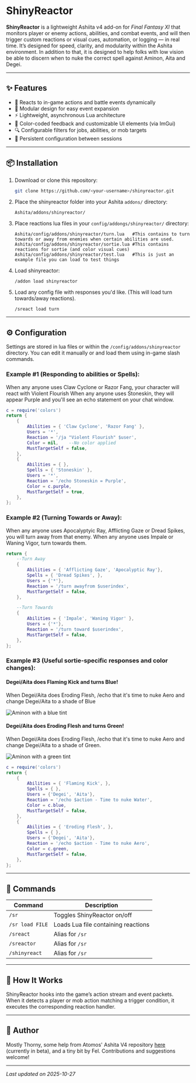 # ShinyReactor

**ShinyReactor** is a lightweight Ashiita v4 add-on for *Final Fantasy XI* that monitors player or enemy actions, abilities, and combat events, and will then trigger custom reactions or visual cues, automation, or logging — in real time. It’s designed for speed, clarity, and modularity within the Ashita environment. In addition to that, it is designed to help folks with low vision be able to discern when to nuke the correct spell against Aminon, Aita and Degei.

---

## ✨ Features

- 🔁 Reacts to in-game actions and battle events dynamically  
- 🧩 Modular design for easy event expansion  
- ⚡ Lightweight, asynchronous Lua architecture  
- 🎨 Color-coded feedback and customizable UI elements (via ImGui)  
- 🔍 Configurable filters for jobs, abilities, or mob targets  
- 💾 Persistent configuration between sessions  

---

## 📦 Installation

1. Download or clone this repository:
   ```bash
   git clone https://github.com/<your-username>/shinyreactor.git
   ```
2. Place the shinyreactor folder into your Ashita `addons/` directory:
   ```
   Ashita/addons/shinyreactor/
   ```
3. Place reactions lua files in your `config/addongs/shinyreactor/` directory:
   ```
   Ashita/config/addons/shinyreactor/turn.lua	#This contains to turn towards or away from enemies when certain abilities are used.
   Ashita/config/addons/shinyreactor/sortie.lua	#This contains reactions for sortie (and color visual cues)
   Ashita/config/addons/shinyreactor/test.lua	#This is just an example file you can load to test things
   ```
4. Load shinyreactor:
   ```
   /addon load shinyreactor
   ```
5. Load any config file with responses you'd like. (This will load turn towards/away reactions).
   ```
   /sreact load turn
   ```

---

## ⚙️ Configuration

Settings are stored in lua files or within the `/config/addons/shinyreactor` directory.  You can edit it manually or and load them using in-game slash commands.

### Example #1 (Responding to abilities or Spells):
When any anyone uses Claw Cyclone or Razor Fang, your character will react with  Violent Flourish
When any anyone uses Stoneskin, they will appear Purple and you'll see an echo statement on your chat window. 
```lua
c = require('colors')
return {
    {
        Abilities = { 'Claw Cyclone', 'Razor Fang' },
        Users = '*',
        Reaction = '/ja "Violent Flourish" $user',
		Color = nil,	--No color applied
        MustTargetSelf = false,
    },
    {
        Abilities = { },
        Spells = { 'Stoneskin' },
        Users = '*',
        Reaction = '/echo Stoneskin = Purple',
		Color = c.purple,
        MustTargetSelf = true,
    },
};
```

### Example #2 (Turning Towards or Away):
When any anyone uses Apocalyptyic Ray, Afflicting Gaze or Dread Spikes, you will turn away from that enemy.
When any anyone uses Impale or Waning Vigor, turn towards them.
```lua
return {
	--Turn Away
    {
        Abilities = { 'Afflicting Gaze', 'Apocalyptic Ray'},
        Spells = { 'Dread Spikes', },
        Users = {'*'},
        Reaction = '/turn awayfrom $userindex',
        MustTargetSelf = false,
    },

	--Turn Towards
    {
        Abilities = { 'Impale', 'Waning Vigor' },
        Users = {'*'},
        Reaction = '/turn toward $userindex',
        MustTargetSelf = false,
    },
};
```

### Example #3 (Useful sortie-specific responses and color changes):

#### Degei/Aita does Flaming Kick and turns Blue!
When Degei/Aita does Eroding Flesh, /echo that it's time to nuke Aero and change Degei/Aita to a shade of Blue

![Aminon with a blue tint](images/shinyreactor01.png)

#### Degei/Aita does Eroding Flesh and turns Green!
When Degei/Aita does Eroding Flesh, /echo that it's time to nuke Aero and change Degei/Aita to a shade of Green.

![Aminon with a green tint](images/shinyreactor02.png)

```lua
c = require('colors')
return {
    {
        Abilities = { 'Flaming Kick', },
        Spells = { },
        Users = {'Degei', 'Aita'},
        Reaction = '/echo $action - Time to nuke Water',
		Color = c.blue,
        MustTargetSelf = false,
    },
    {
        Abilities = { 'Eroding Flesh', },
        Spells = { },
        Users = {'Degei', 'Aita'},
        Reaction = '/echo $action - Time to nuke Aero',
		Color = c.green,
        MustTargetSelf = false,
    },
};
```


---

## 💬 Commands

| Command | Description |
|----------|-------------|
| `/sr` | Toggles ShinyReactor on/off |
| `/sr load FILE` | Loads Lua file containing reactions |
| `/sreact` | Alias for `/sr` |
| `/sreactor` | Alias for `/sr` |
| `/shinyreact` | Alias for `/sr` |


---

## 🧠 How It Works

ShinyReactor hooks into the game’s action stream and event packets.  
When it detects a player or mob action matching a trigger condition, it executes the corresponding reaction handler.

---

## 👤 Author

Mostly Thorny, some help from Atomos' Ashita V4 repository [here](https://pages.github.com/) (currently in beta), and a tiny bit by Fel.
Contributions and suggestions welcome!

---

*Last updated on 2025-10-27*
